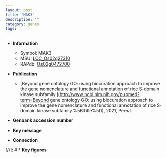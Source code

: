 ```yaml
---
layout: post
title: "MAK3"
description: ""
category: genes
tags: 
---
```


* **Information**  
    + Symbol: MAK3  
    + MSU: [LOC_Os02g27310](http://rice.uga.edu/cgi-bin/ORF_infopage.cgi?orf=LOC_Os02g27310)  
    + RAPdb: [Os02g0472700](https://rapdb.dna.affrc.go.jp/locus/?name=Os02g0472700)  

* **Publication**  
    + [Beyond gene ontology GO: using biocuration approach to improve the gene nomenclature and functional annotation of rice S-domain kinase subfamily.](http://www.ncbi.nlm.nih.gov/pubmed?term=Beyond gene ontology GO: using biocuration approach to improve the gene nomenclature and functional annotation of rice S-domain kinase subfamily.%5BTitle%5D), 2021, PeerJ.

* **Genbank accession number**  

* **Key message**  

* **Connection**  

[//]: # * **Key figures**  


